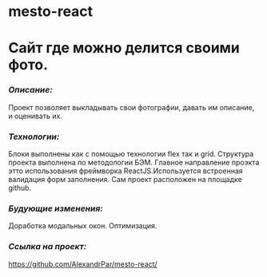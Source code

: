 # mesto-react
# **Сайт где можно делится своими фото.**
### *Описание:* 
Проект позволяет выкладывать свои фотографии, давать им описание, и оценивать их. 
### *Технологии:* 
Блоки выполнены как с помощью технологии flex так и grid. Структура проекта выполнена по методологии БЭМ. Главное направление проэкта этто использования фреймворка ReactJS.Используется встроенная валидация форм заполнения. Сам проект расположен на площадке github.
### *Будующие изменения:* 
Доработка модальных окон. Оптимизация.
### *Ссылка на проект:* 
https://github.com/AlexandrPar/mesto-react/
